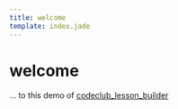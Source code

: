 ```yaml
---
title: welcome
template: index.jade
---
```

# welcome
... to this demo of [codeclub_lesson_builder](https://github.com/arve0/codeclub_lesson_builder)
